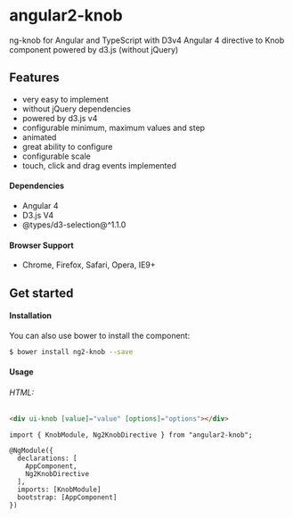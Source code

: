 # angular2-knob
ng-knob for Angular and TypeScript with D3v4
Angular 4 directive to Knob component powered by d3.js (without jQuery)

Features
-------
- very easy to implement
- without jQuery dependencies
- powered by d3.js v4
- configurable minimum, maximum values and step
- animated
- great ability to configure
- configurable scale
- touch, click and drag events implemented

#### Dependencies

- Angular 4
- D3.js V4
- @types/d3-selection@^1.1.0

#### Browser Support

- Chrome, Firefox, Safari, Opera, IE9+

Get started
-------

#### Installation
You can also use bower to install the component:
```bash
$ bower install ng2-knob --save
```

#### Usage

###### HTML:
```html
<div ui-knob [value]="value" [options]="options"></div>

```
```Importing Angular Knob Module & Directive 
import { KnobModule, Ng2KnobDirective } from "angular2-knob";

@NgModule({
  declarations: [
    AppComponent,
    Ng2KnobDirective
  ],
  imports: [KnobModule]
  bootstrap: [AppComponent]
})

```
